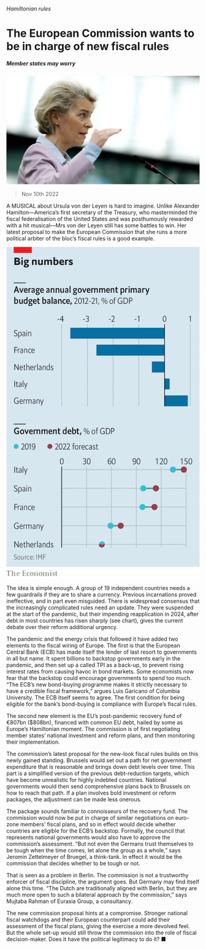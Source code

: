 ###### Hamiltonian rules

# The European Commission wants to be in charge of new fiscal rules 

##### Member states may worry 

![image](images/20221112_EUP504.jpg) 

> Nov 10th 2022 

A MUSICAL about Ursula von der Leyen is hard to imagine. Unlike Alexander Hamilton—America’s first secretary of the Treasury, who masterminded the fiscal federalisation of the United States and was posthumously rewarded with a hit musical—Mrs von der Leyen still has some battles to win. Her latest proposal to make the European Commission that she runs a more political arbiter of the bloc’s fiscal rules is a good example. 

![image](images/20221112_EUC671.png) 


The idea is simple enough. A group of 19 independent countries needs a few guardrails if they are to share a currency. Previous incarnations proved ineffective, and in part even misguided. There is widespread consensus that the increasingly complicated rules need an update. They were suspended at the start of the pandemic, but their impending reapplication in 2024, after debt in most countries has risen sharply (see chart), gives the current debate over their reform additional urgency.

The pandemic and the energy crisis that followed it have added two elements to the fiscal wiring of Europe. The first is that the European Central Bank (ECB) has made itself the lender of last resort to governments in all but name. It spent billions to backstop governments early in the pandemic, and then set up a  called TPI as a back-up, to prevent rising interest rates from causing havoc in bond markets. Some economists now fear that the backstop could encourage governments to spend too much. “The ECB’s new bond-buying programme makes it strictly necessary to have a credible fiscal framework,” argues Luis Garicano of Columbia University. The ECB itself seems to agree. The first condition for being eligible for the bank’s bond-buying is compliance with Europe’s fiscal rules. 

The second new element is the EU’s post-pandemic recovery fund of €807bn ($808bn), financed with common EU debt, hailed by some as Europe’s Hamiltonian moment. The commission is  of first negotiating member states’ national investment and reform plans, and then monitoring their implementation. 

The commission’s latest proposal for the new-look fiscal rules builds on this newly gained standing. Brussels would set out a path for net government expenditure that is reasonable and brings down debt levels over time. This part is a simplified version of the previous debt-reduction targets, which have become unrealistic for highly indebted countries. National governments would then send comprehensive plans back to Brussels on how to reach that path. If a plan involves bold investment or reform packages, the adjustment can be made less onerous. 

The package sounds familiar to connoisseurs of the recovery fund. The commission would now be put in charge of similar negotiations on euro-zone members’ fiscal plans, and so in effect would decide whether countries are eligible for the ECB’s backstop. Formally, the council that represents national governments would also have to approve the commission’s assessment. “But not even the Germans trust themselves to be tough when the time comes, let alone the group as a whole,” says Jeromin Zettelmeyer of Bruegel, a think-tank. In effect it would be the commission that decides whether to be tough or not. 

That is seen as a problem in Berlin. The commission is not a trustworthy enforcer of fiscal discipline, the argument goes. But Germany may find itself alone this time. “The Dutch are traditionally aligned with Berlin, but they are much more open to such a bilateral approach by the commission,” says Mujtaba Rahman of Eurasia Group, a consultancy. 

The new commission proposal hints at a compromise. Stronger national fiscal watchdogs and their European counterpart could add their assessment of the fiscal plans, giving the exercise a more devolved feel. But the whole set-up would still throw the commission into the role of fiscal decision-maker. Does it have the political legitimacy to do it? ■

